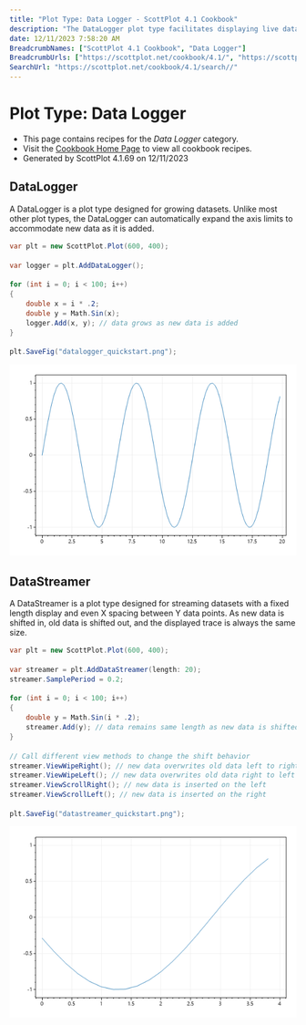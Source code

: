 ```yaml
---
title: "Plot Type: Data Logger - ScottPlot 4.1 Cookbook"
description: "The DataLogger plot type facilitates displaying live data by giving the developer a simple way to Add() new data points by either shifting them in or appending them to a growing list. This plot type also has special options to manage axis limits as new data arrives. See code in the WinForms Demo app for advanced usage information."
date: 12/11/2023 7:58:20 AM
BreadcrumbNames: ["ScottPlot 4.1 Cookbook", "Data Logger"]
BreadcrumbUrls: ["https://scottplot.net/cookbook/4.1/", "https://scottplot.net/cookbook/4.1/category/plottable-datalogger/"]
SearchUrl: "https://scottplot.net/cookbook/4.1/search//"
---
```


# Plot Type: Data Logger
* This page contains recipes for the _Data Logger_ category.
* Visit the [Cookbook Home Page](../../) to view all cookbook recipes.
* Generated by ScottPlot 4.1.69 on 12/11/2023
## DataLogger

A DataLogger is a plot type designed for growing datasets. Unlike most other plot types, the DataLogger can automatically expand the axis limits to accommodate new data as it is added.

```cs
var plt = new ScottPlot.Plot(600, 400);

var logger = plt.AddDataLogger();

for (int i = 0; i < 100; i++)
{
    double x = i * .2;
    double y = Math.Sin(x);
    logger.Add(x, y); // data grows as new data is added
}

plt.SaveFig("datalogger_quickstart.png");
```

<img src='../../images/datalogger_quickstart.png' class='d-block mx-auto my-5' />


## DataStreamer

A DataStreamer is a plot type designed for streaming datasets with a fixed length display and even X spacing between Y data points. As new data is shifted in, old data is shifted out, and the displayed trace is always the same size.

```cs
var plt = new ScottPlot.Plot(600, 400);

var streamer = plt.AddDataStreamer(length: 20);
streamer.SamplePeriod = 0.2;

for (int i = 0; i < 100; i++)
{
    double y = Math.Sin(i * .2);
    streamer.Add(y); // data remains same length as new data is shifted in
}

// Call different view methods to change the shift behavior
streamer.ViewWipeRight(); // new data overwrites old data left to right
streamer.ViewWipeLeft(); // new data overwrites old data right to left
streamer.ViewScrollRight(); // new data is inserted on the left
streamer.ViewScrollLeft(); // new data is inserted on the right

plt.SaveFig("datastreamer_quickstart.png");
```

<img src='../../images/datastreamer_quickstart.png' class='d-block mx-auto my-5' />



